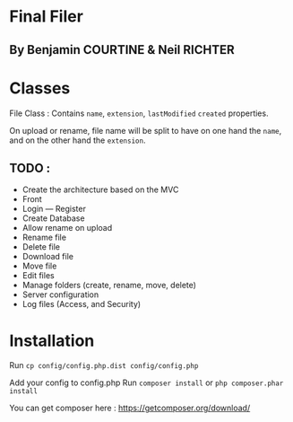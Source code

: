 # Final Filer

## By Benjamin COURTINE & Neil RICHTER

Classes 
=======

File Class : 
Contains `name`, `extension`, `lastModified` `created` properties.

On upload or rename, file name will be split to have on one hand the `name`, and on the other hand the `extension`.

## TODO : 

* Create the architecture based on the MVC
* Front
* Login — Register 
* Create Database
* Allow rename on upload
* Rename file
* Delete file
* Download file
* Move file
* Edit files
* Manage folders (create, rename, move, delete)
* Server configuration
* Log files (Access, and Security)

Installation
============

Run
```cp config/config.php.dist config/config.php```

Add your config to config.php
Run
```composer install```
or
```php composer.phar install```

You can get composer here : <https://getcomposer.org/download/>

